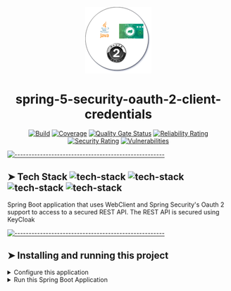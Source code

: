 <!-- ⚠️ This README has been generated from the file(s) "blueprint.md" ⚠️-->
<p align="center">
  <img src="https://github.com/SpringSecurity-Keycloak/Spring-5-Security-OAuth-2-Client-Credentials/blob/master/documentation/spring-5-security-oauth-2-client-logo.png" alt="Logo" width="150" height="auto" />
</p>

<h1 align="center">spring-5-security-oauth-2-client-credentials</h1>

<p align="center">
		<a href="https://app.circleci.com/pipelines/github/SpringSecurity-Keycloak/Spring-5-Security-OAuth-2-Client-Credentials"><img alt="Build" src="https://circleci.com/gh/SpringSecurity-Keycloak/Spring-5-Security-OAuth-2-Client-Credentials.svg?style=shield" height="20"/></a>
<a href="https://sonarcloud.io/dashboard?id=SpringSecurity-Keycloak_Spring-5-Security-OAuth-2-Client-Credentials"><img alt="Coverage" src="https://sonarcloud.io/api/project_badges/measure?project=SpringSecurity-Keycloak_Spring-5-Security-OAuth-2-Client-Credentials&metric=coverage" height="20"/></a>
<a href="https://sonarcloud.io/dashboard?id=SpringSecurity-Keycloak_Spring-5-Security-OAuth-2-Client-Credentials"><img alt="Quality Gate Status" src="https://sonarcloud.io/api/project_badges/measure?project=SpringSecurity-Keycloak_Spring-5-Security-OAuth-2-Client-Credentials&&metric=alert_status" height="20"/></a>
<a href="https://sonarcloud.io/dashboard?id=SpringSecurity-Keycloak_Spring-5-Security-OAuth-2-Client-Credentials"><img alt="Reliability Rating" src="https://sonarcloud.io/api/project_badges/measure?project=SpringSecurity-Keycloak_Spring-5-Security-OAuth-2-Client-Credentials&&metric=reliability_rating" height="20"/></a>
<a href="https://sonarcloud.io/dashboard?id=SpringSecurity-Keycloak_Spring-5-Security-OAuth-2-Client-Credentials"><img alt="Security Rating" src="https://sonarcloud.io/api/project_badges/measure?project=SpringSecurity-Keycloak_Spring-5-Security-OAuth-2-Client-Credentials&&metric=security_rating" height="20"/></a>
<a href="https://sonarcloud.io/dashboard?id=SpringSecurity-Keycloak_Spring-5-Security-OAuth-2-Client-Credentials"><img alt="Vulnerabilities" src="https://sonarcloud.io/api/project_badges/measure?project=SpringSecurity-Keycloak_Spring-5-Security-OAuth-2-Client-Credentials&&metric=vulnerabilities" height="20"/></a>
	</p>



[![-----------------------------------------------------](https://raw.githubusercontent.com/andreasbm/readme/master/assets/lines/colored.png)](#tech-stack--tech-stackhttpsimgshieldsiobadge-java-greenstylesociallogojava-tech-stackhttpsimgshieldsiobadge-spring-greenstylesociallogospring-tech-stackhttpsimgshieldsiobadge-githubactions-greenstylesociallogogithubactions-tech-stackhttpsimgshieldsiobadge-circleci-greenstylesociallogocircleci)

## ➤ Tech Stack  ![tech-stack](https://img.shields.io/badge/-Java-green?style=social&logo=Java) ![tech-stack](https://img.shields.io/badge/-Spring-green?style=social&logo=Spring) ![tech-stack](https://img.shields.io/badge/-GithubActions-green?style=social&logo=GitHub+Actions) ![tech-stack](https://img.shields.io/badge/-CircleCI-green?style=social&logo=CircleCI)

Spring Boot application that uses WebClient and Spring Security's Oauth 2 support to access to a secured REST API. The REST API is secured using KeyCloak 


[![-----------------------------------------------------](https://raw.githubusercontent.com/andreasbm/readme/master/assets/lines/colored.png)](#installing-and-running-this-project)

## ➤ Installing and running this project
<details>
  <summary>Configure this application</summary>
  
  
</details>


<details>
  <summary>Run this Spring Boot Application</summary>
  

</details>
